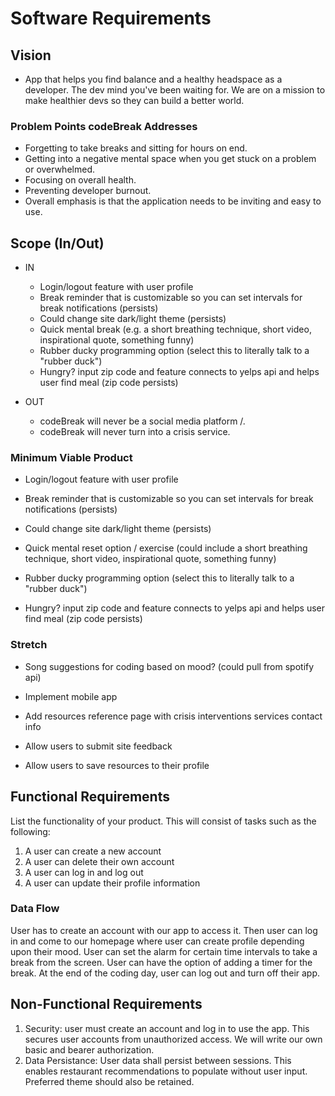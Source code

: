 # Software Requirements

## Vision

- App that helps you find balance and a healthy headspace as a developer. The dev mind you've been waiting for. We are on a mission to make healthier devs so they can build a better world.

### Problem Points codeBreak Addresses

- Forgetting to take breaks and sitting for hours on end.
- Getting into a negative mental space when you get stuck on a problem or overwhelmed.
- Focusing on overall health.
- Preventing developer burnout.
- Overall emphasis is that the application needs to be inviting and easy to use.

## Scope (In/Out)

- IN

  - Login/logout feature with user profile
  - Break reminder that is customizable so you can set intervals for break notifications (persists)
  - Could change site dark/light theme (persists)
  - Quick mental break (e.g. a short breathing technique, short video, inspirational quote, something funny)
  - Rubber ducky programming option (select this to literally talk to a "rubber duck")
  - Hungry? input zip code and feature connects to yelps api and helps user find meal (zip code persists)

- OUT

  - codeBreak will never be a social media platform /.
  - codeBreak will never turn into a crisis service.

### Minimum Viable Product

- Login/logout feature with user profile

- Break reminder that is customizable so you can set intervals for break notifications (persists)

- Could change site dark/light theme (persists)

- Quick mental reset option / exercise (could include a short breathing technique, short video, inspirational quote, something funny)

- Rubber ducky programming option (select this to literally talk to a "rubber duck")

- Hungry? input zip code and feature connects to yelps api and helps user find meal (zip code persists)

### Stretch

- Song suggestions for coding based on mood? (could pull from spotify api)

- Implement mobile app

- Add resources reference page with crisis interventions services contact info

- Allow users to submit site feedback

- Allow users to save resources to their profile

## Functional Requirements

List the functionality of your product. This will consist of tasks such as the following:

1. A user can create a new account
1. A user can delete their own account
1. A user can log in and log out
1. A user can update their profile information

### Data Flow

User has to create an account with our app to access it. Then user can log in and come to our homepage where user can create profile depending upon their mood. User can set the alarm for certain time intervals to take a break from the screen. User can have the option of adding a timer for the break. At the end of the coding day, user can log out and turn off their app.

## Non-Functional Requirements

1. Security: user must create an account and log in to use the app. This secures user accounts from unauthorized access. We will write our own basic and bearer authorization.
2. Data Persistance: User data shall persist between sessions. This enables restaurant recommendations to populate without user input. Preferred theme should also be retained.
